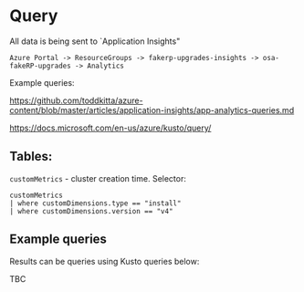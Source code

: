 # Query

All data is being sent to `Application Insights"

`Azure Portal -> ResourceGroups -> fakerp-upgrades-insights -> osa-fakeRP-upgrades -> Analytics`


Example queries:

https://github.com/toddkitta/azure-content/blob/master/articles/application-insights/app-analytics-queries.md

https://docs.microsoft.com/en-us/azure/kusto/query/

## Tables:
`customMetrics` - cluster creation time. Selector:

```
customMetrics
| where customDimensions.type == "install"
| where customDimensions.version == "v4" 
```

## Example queries

Results can be queries using Kusto queries below:

TBC
